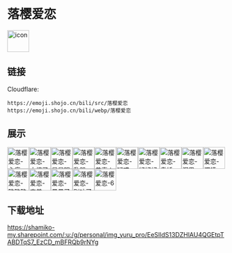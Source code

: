 # 落樱爱恋
<img src="https://emoji.shojo.cn/bili/src/落樱爱恋/icon.png" width="50" height="50" alt="icon">

## 链接
Cloudflare:
```
https://emoji.shojo.cn/bili/src/落樱爱恋
https://emoji.shojo.cn/bili/webp/落樱爱恋
```
## 展示
<img src="https://emoji.shojo.cn/bili/src/落樱爱恋/落樱爱恋-心痛.png" width="50" height="50" alt="落樱爱恋-心痛"><img src="https://emoji.shojo.cn/bili/src/落樱爱恋/落樱爱恋-太怪了.png" width="50" height="50" alt="落樱爱恋-太怪了"><img src="https://emoji.shojo.cn/bili/src/落樱爱恋/落樱爱恋-星星眼.png" width="50" height="50" alt="落樱爱恋-星星眼"><img src="https://emoji.shojo.cn/bili/src/落樱爱恋/落樱爱恋-乱哭.png" width="50" height="50" alt="落樱爱恋-乱哭"><img src="https://emoji.shojo.cn/bili/src/落樱爱恋/落樱爱恋-恭喜！.png" width="50" height="50" alt="落樱爱恋-恭喜！"><img src="https://emoji.shojo.cn/bili/src/落樱爱恋/落樱爱恋-疑惑.png" width="50" height="50" alt="落樱爱恋-疑惑"><img src="https://emoji.shojo.cn/bili/src/落樱爱恋/落樱爱恋-好好好.png" width="50" height="50" alt="落樱爱恋-好好好"><img src="https://emoji.shojo.cn/bili/src/落樱爱恋/落樱爱恋-傲娇.png" width="50" height="50" alt="落樱爱恋-傲娇"><img src="https://emoji.shojo.cn/bili/src/落樱爱恋/落樱爱恋-沉思.png" width="50" height="50" alt="落樱爱恋-沉思"><img src="https://emoji.shojo.cn/bili/src/落樱爱恋/落樱爱恋-深情.png" width="50" height="50" alt="落樱爱恋-深情"><img src="https://emoji.shojo.cn/bili/src/落樱爱恋/落樱爱恋-略略略.png" width="50" height="50" alt="落樱爱恋-略略略"><img src="https://emoji.shojo.cn/bili/src/落樱爱恋/落樱爱恋-害羞.png" width="50" height="50" alt="落樱爱恋-害羞"><img src="https://emoji.shojo.cn/bili/src/落樱爱恋/落樱爱恋-晕晕了.png" width="50" height="50" alt="落樱爱恋-晕晕了"><img src="https://emoji.shojo.cn/bili/src/落樱爱恋/落樱爱恋-别吵了.png" width="50" height="50" alt="落樱爱恋-别吵了"><img src="https://emoji.shojo.cn/bili/src/落樱爱恋/落樱爱恋-6.png" width="50" height="50" alt="落樱爱恋-6">

## 下载地址

https://shamiko-my.sharepoint.com/:u:/g/personal/img_yuru_pro/EeSIldS13DZHlAU4QGEtpTABDTqS7_EzCD_mBFRQb9rNYg